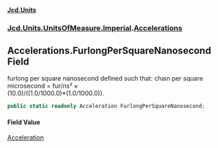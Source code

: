 #### [Jcd.Units](index.md 'index')
### [Jcd.Units.UnitsOfMeasure.Imperial](Jcd.Units.UnitsOfMeasure.Imperial.md 'Jcd.Units.UnitsOfMeasure.Imperial').[Accelerations](Accelerations.md 'Jcd.Units.UnitsOfMeasure.Imperial.Accelerations')

## Accelerations.FurlongPerSquareNanosecond Field

furlong per square nanosecond defined such that: chain per square microsecond = fur/ns² ×  
(10.0)/((1.0/1000.0)*(1.0/1000.0)).

```csharp
public static readonly Acceleration FurlongPerSquareNanosecond;
```

#### Field Value
[Acceleration](Acceleration.md 'Jcd.Units.UnitTypes.Acceleration')